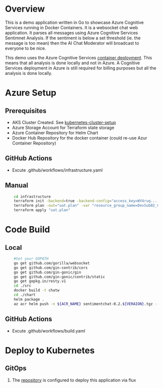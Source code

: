 # Overview 

This is a demo application written in Go to showcase Azure Cognitive Services running in Docker Containers. 
It is a websocket chat web application.  It parses all messages using Azure Cognitive Services Sentimnet Analysis.
If the sentiment is below a set threshold (ie. the message is too mean) then the AI Chat Moderator will broadcast to everyone to be nice. 

This demo uses the Azure Cognitive Services [container deployment](https://docs.microsoft.com/en-us/azure/cognitive-services/cognitive-services-container-support). This means that all analysis is done locally and not in Azure. A Cognitive Services deployment in Azure is still required for billing purposes but all the analysis is done locally.

# Azure Setup
## Prerequisites
* AKS Cluster Created. See [kubernetes-cluster-setup](https://github.com/briandenicola/kubernetes-cluster-setup)
* Azure Storage Account for Terraform state storage
* Azure Container Repository for Helm Chart
* Docker Hub Repository for the docker container (could re-use Azur Container Repository)

## GitHub Actions
* Excute .github/workflows/infrastructure.yaml

## Manual
```bash
    cd infrastructure
    terraform init -backend=true -backend-config="access_key=WY4ruq........" -backend-config="key=app.terraform.tfstate"
    terraform plan -out="uat.plan" -var "resource_group_name=DevSub02_ChatApp_RG" -var-file="uat.tfvars"
    terraform apply "uat.plan"
```

# Code Build
## Local
```bash
    #Set your GOPATH 
    go get github.com/gorilla/websocket
    go get github.com/gin-contrib/cors
    go get github.com/gin-gonic/gin
    go get github.com/gin-gonic/contrib/static
    go get gopkg.in/resty.v1
    cd ./src
    docker build -t chatw
    cd ./chart
    helm package .
    az acr helm push -n ${ACR_NAME} sentimentchat-0.2.${VERAION}.tgz --force
```

## GitHub Actions
* Excute .github/workflows/build.yaml

# Deploy to Kubernetes 

## GitOps
1. The [repository](https://github.com/briandenicola/kubernetes-cluster-setup) is configured to deploy this application via flux
